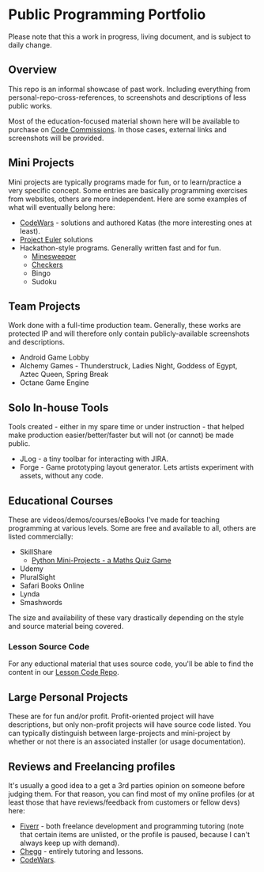 # Public Programming Portfolio
Please note that this a work in progress, living document, and is subject to daily change.

## Overview
This repo is an informal showcase of past work. Including everything from personal-repo-cross-references, to screenshots and descriptions of less public works.

Most of the education-focused material shown here will be available to purchase on [Code Commissions](www.codecommissions.com). In those cases, external links and screenshots will be provided.

## Mini Projects
Mini projects are typically programs made for fun, or to learn/practice a very specific concept. Some entries are basically programming exercises from websites, others are more independent.
Here are some examples of what will eventually belong here:
 - [CodeWars](https://www.codewars.com/users/Anarki) - solutions and authored Katas (the more interesting ones at least).
 - [Project Euler](https://projecteuler.net/) solutions
  - Hackathon-style programs. Generally written fast and for fun.
	 - [Minesweeper](Fun-And-Games/Minesweeper/README.md) 
	 - [Checkers](Fun-And-Games/Checkers/README.md) 
	 - Bingo
	 - Sudoku
 
## Team Projects
Work done with a full-time production team. Generally, these works are protected IP and will therefore only contain publicly-available screenshots and descriptions.
 - Android Game Lobby
 - Alchemy Games - Thunderstruck, Ladies Night, Goddess of Egypt, Aztec Queen, Spring Break
 - Octane Game Engine
 
## Solo In-house Tools
Tools created - either in my spare time or under instruction - that helped make production easier/better/faster but will not (or cannot) be made public.
 - JLog - a tiny toolbar for interacting with JIRA.
 - Forge - Game prototyping layout generator. Lets artists experiment with assets, without any code.

## Educational Courses
These are videos/demos/courses/eBooks I've made for teaching programming at various levels. Some are free and available to all, others are listed commercially:
 - SkillShare
 	- [Python Mini-Projects - a Maths Quiz Game](https://skl.sh/2vgU7Y7)
 - Udemy
 - PluralSight
 - Safari Books Online
 - Lynda
 - Smashwords 
 
The size and availability of these vary drastically depending on the style and source material being covered.

### Lesson Source Code
For any eductional material that uses source code, you'll be able to find the content in our [Lesson Code Repo](https://github.com/matthewzar/code-commissions-lesson-code).
 
## Large Personal Projects
These are for fun and/or profit. Profit-oriented project will have descriptions, but only non-profit projects will have source code listed. You can typically distinguish between large-projects and mini-project by whether or not there is an associated installer (or usage documentation).

## Reviews and Freelancing profiles
It's usually a good idea to a get a 3rd parties opinion on someone before judging them. For that reason, you can find most of my online profiles (or at least those that have reviews/feedback from customers or fellow devs) here:
 - [Fiverr](https://www.fiverr.com/users/matthew_zar/) - both freelance development and programming tutoring (note that certain items are unlisted, or the profile is paused, because I can't always keep up with demand).
 - [Chegg](https://www.chegg.com/tutors/online-tutors/Matthew-F-05446/) - entirely tutoring and lessons.
 - [CodeWars](https://www.codewars.com/users/Anarki).
